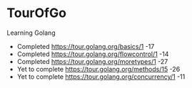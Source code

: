 # TourOfGo

Learning Golang

- Completed https://tour.golang.org/basics/1 -17
- Completed https://tour.golang.org/flowcontrol/1 -14
- Completed https://tour.golang.org/moretypes/1 -27
- Yet to complete https://tour.golang.org/methods/15 -26
- Yet to complete https://tour.golang.org/concurrency/1 -11
